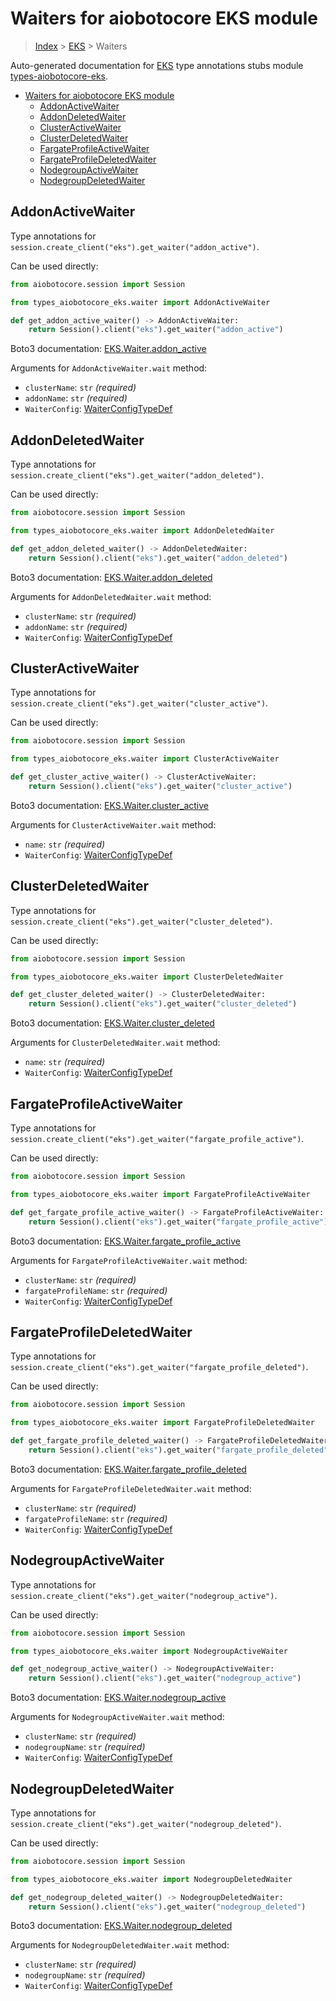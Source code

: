 <a id="waiters-for-aiobotocore-eks-module"></a>

# Waiters for aiobotocore EKS module

> [Index](..) > [EKS](.) > Waiters

Auto-generated documentation for
[EKS](https://boto3.amazonaws.com/v1/documentation/api/latest/reference/services/eks.html#EKS)
type annotations stubs module
[types-aiobotocore-eks](https://pypi.org/project/types-aiobotocore-eks/).

- [Waiters for aiobotocore EKS module](#waiters-for-aiobotocore-eks-module)
  - [AddonActiveWaiter](#addonactivewaiter)
  - [AddonDeletedWaiter](#addondeletedwaiter)
  - [ClusterActiveWaiter](#clusteractivewaiter)
  - [ClusterDeletedWaiter](#clusterdeletedwaiter)
  - [FargateProfileActiveWaiter](#fargateprofileactivewaiter)
  - [FargateProfileDeletedWaiter](#fargateprofiledeletedwaiter)
  - [NodegroupActiveWaiter](#nodegroupactivewaiter)
  - [NodegroupDeletedWaiter](#nodegroupdeletedwaiter)

<a id="addonactivewaiter"></a>

## AddonActiveWaiter

Type annotations for `session.create_client("eks").get_waiter("addon_active")`.

Can be used directly:

```python
from aiobotocore.session import Session

from types_aiobotocore_eks.waiter import AddonActiveWaiter

def get_addon_active_waiter() -> AddonActiveWaiter:
    return Session().client("eks").get_waiter("addon_active")
```

Boto3 documentation:
[EKS.Waiter.addon_active](https://boto3.amazonaws.com/v1/documentation/api/latest/reference/services/eks.html#EKS.Waiter.AddonActive)

Arguments for `AddonActiveWaiter.wait` method:

- `clusterName`: `str` *(required)*
- `addonName`: `str` *(required)*
- `WaiterConfig`: [WaiterConfigTypeDef](./type_defs.md#waiterconfigtypedef)

<a id="addondeletedwaiter"></a>

## AddonDeletedWaiter

Type annotations for
`session.create_client("eks").get_waiter("addon_deleted")`.

Can be used directly:

```python
from aiobotocore.session import Session

from types_aiobotocore_eks.waiter import AddonDeletedWaiter

def get_addon_deleted_waiter() -> AddonDeletedWaiter:
    return Session().client("eks").get_waiter("addon_deleted")
```

Boto3 documentation:
[EKS.Waiter.addon_deleted](https://boto3.amazonaws.com/v1/documentation/api/latest/reference/services/eks.html#EKS.Waiter.AddonDeleted)

Arguments for `AddonDeletedWaiter.wait` method:

- `clusterName`: `str` *(required)*
- `addonName`: `str` *(required)*
- `WaiterConfig`: [WaiterConfigTypeDef](./type_defs.md#waiterconfigtypedef)

<a id="clusteractivewaiter"></a>

## ClusterActiveWaiter

Type annotations for
`session.create_client("eks").get_waiter("cluster_active")`.

Can be used directly:

```python
from aiobotocore.session import Session

from types_aiobotocore_eks.waiter import ClusterActiveWaiter

def get_cluster_active_waiter() -> ClusterActiveWaiter:
    return Session().client("eks").get_waiter("cluster_active")
```

Boto3 documentation:
[EKS.Waiter.cluster_active](https://boto3.amazonaws.com/v1/documentation/api/latest/reference/services/eks.html#EKS.Waiter.ClusterActive)

Arguments for `ClusterActiveWaiter.wait` method:

- `name`: `str` *(required)*
- `WaiterConfig`: [WaiterConfigTypeDef](./type_defs.md#waiterconfigtypedef)

<a id="clusterdeletedwaiter"></a>

## ClusterDeletedWaiter

Type annotations for
`session.create_client("eks").get_waiter("cluster_deleted")`.

Can be used directly:

```python
from aiobotocore.session import Session

from types_aiobotocore_eks.waiter import ClusterDeletedWaiter

def get_cluster_deleted_waiter() -> ClusterDeletedWaiter:
    return Session().client("eks").get_waiter("cluster_deleted")
```

Boto3 documentation:
[EKS.Waiter.cluster_deleted](https://boto3.amazonaws.com/v1/documentation/api/latest/reference/services/eks.html#EKS.Waiter.ClusterDeleted)

Arguments for `ClusterDeletedWaiter.wait` method:

- `name`: `str` *(required)*
- `WaiterConfig`: [WaiterConfigTypeDef](./type_defs.md#waiterconfigtypedef)

<a id="fargateprofileactivewaiter"></a>

## FargateProfileActiveWaiter

Type annotations for
`session.create_client("eks").get_waiter("fargate_profile_active")`.

Can be used directly:

```python
from aiobotocore.session import Session

from types_aiobotocore_eks.waiter import FargateProfileActiveWaiter

def get_fargate_profile_active_waiter() -> FargateProfileActiveWaiter:
    return Session().client("eks").get_waiter("fargate_profile_active")
```

Boto3 documentation:
[EKS.Waiter.fargate_profile_active](https://boto3.amazonaws.com/v1/documentation/api/latest/reference/services/eks.html#EKS.Waiter.FargateProfileActive)

Arguments for `FargateProfileActiveWaiter.wait` method:

- `clusterName`: `str` *(required)*
- `fargateProfileName`: `str` *(required)*
- `WaiterConfig`: [WaiterConfigTypeDef](./type_defs.md#waiterconfigtypedef)

<a id="fargateprofiledeletedwaiter"></a>

## FargateProfileDeletedWaiter

Type annotations for
`session.create_client("eks").get_waiter("fargate_profile_deleted")`.

Can be used directly:

```python
from aiobotocore.session import Session

from types_aiobotocore_eks.waiter import FargateProfileDeletedWaiter

def get_fargate_profile_deleted_waiter() -> FargateProfileDeletedWaiter:
    return Session().client("eks").get_waiter("fargate_profile_deleted")
```

Boto3 documentation:
[EKS.Waiter.fargate_profile_deleted](https://boto3.amazonaws.com/v1/documentation/api/latest/reference/services/eks.html#EKS.Waiter.FargateProfileDeleted)

Arguments for `FargateProfileDeletedWaiter.wait` method:

- `clusterName`: `str` *(required)*
- `fargateProfileName`: `str` *(required)*
- `WaiterConfig`: [WaiterConfigTypeDef](./type_defs.md#waiterconfigtypedef)

<a id="nodegroupactivewaiter"></a>

## NodegroupActiveWaiter

Type annotations for
`session.create_client("eks").get_waiter("nodegroup_active")`.

Can be used directly:

```python
from aiobotocore.session import Session

from types_aiobotocore_eks.waiter import NodegroupActiveWaiter

def get_nodegroup_active_waiter() -> NodegroupActiveWaiter:
    return Session().client("eks").get_waiter("nodegroup_active")
```

Boto3 documentation:
[EKS.Waiter.nodegroup_active](https://boto3.amazonaws.com/v1/documentation/api/latest/reference/services/eks.html#EKS.Waiter.NodegroupActive)

Arguments for `NodegroupActiveWaiter.wait` method:

- `clusterName`: `str` *(required)*
- `nodegroupName`: `str` *(required)*
- `WaiterConfig`: [WaiterConfigTypeDef](./type_defs.md#waiterconfigtypedef)

<a id="nodegroupdeletedwaiter"></a>

## NodegroupDeletedWaiter

Type annotations for
`session.create_client("eks").get_waiter("nodegroup_deleted")`.

Can be used directly:

```python
from aiobotocore.session import Session

from types_aiobotocore_eks.waiter import NodegroupDeletedWaiter

def get_nodegroup_deleted_waiter() -> NodegroupDeletedWaiter:
    return Session().client("eks").get_waiter("nodegroup_deleted")
```

Boto3 documentation:
[EKS.Waiter.nodegroup_deleted](https://boto3.amazonaws.com/v1/documentation/api/latest/reference/services/eks.html#EKS.Waiter.NodegroupDeleted)

Arguments for `NodegroupDeletedWaiter.wait` method:

- `clusterName`: `str` *(required)*
- `nodegroupName`: `str` *(required)*
- `WaiterConfig`: [WaiterConfigTypeDef](./type_defs.md#waiterconfigtypedef)
